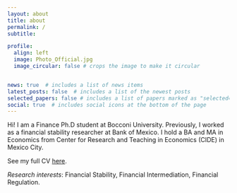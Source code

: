 ```yaml
---
layout: about
title: about
permalink: /
subtitle: 

profile:
  align: left
  image: Photo_Official.jpg
  image_circular: false # crops the image to make it circular


news: true  # includes a list of news items
latest_posts: false  # includes a list of the newest posts
selected_papers: false # includes a list of papers marked as "selected={true}"
social: true  # includes social icons at the bottom of the page
---
```


Hi! I am a Finance Ph.D student at Bocconi University. Previously, I worked as a financial stability researcher at Bank of Mexico. I hold a BA and MA in Economics from Center for Research and Teaching in Economics (CIDE) in Mexico City.


See my full CV <a href="https://majoarteaga.github.io/assets/pdf/CV_26022024.pdf">here</a>.


*Research interests*: Financial Stability, Financial Intermediation, Financial Regulation.


